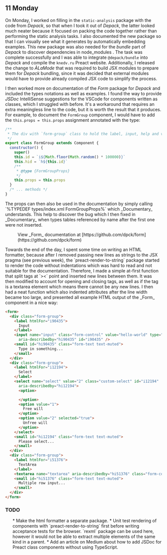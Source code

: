 ## 11 Monday

<p>

On Monday, I worked on filling in the `static-analysis` package with the code from _Depack_, so that when I took it out of _Depack_, the latter looked much neater because it focused on packing the code together rather than performing the static analysis tasks. I also documented the new package so that I can visually see what it generates by automatically embedding examples. This new package was also needed for the *bundle* part of _Depack_ to discover dependencies in node_modules
. The task was complete successfully and I was able to integrate ``@depack/bundle`` into _Depack_ and compile the `knedv.ru` Preact website. Additionally, I released the change to _ÀLaMode_ that was required to build JSX modules to prepare them for _Depack_ bundling, since it was decided that external modules would have to provide already compiled JSX code to simplify the process.
</p>

<p>

I then worked more on documentation of the _Form_ package for _Depack_ and included the types notations as well as examples. I found the way to provide _JSDoc_ IntelliSense suggestions for the VSCode for components written as classes, which I struggled with before. It's a workaround that requires an extra meaningless line to the code, but it is worth the result that it produces. For example, to document the ``FormGroup`` component, I would have to add the `this.props = this.props` assignment annotated with the type:

</p>

```js
/**
 * The div with `form-group` class to hold the label, input, help and validation message.
 */
export class FormGroup extends Component {
  constructor() {
    super()
    this.id = `i${Math.floor(Math.random() * 100000)}`
    this.hid = `h${this.id}`
    /**
     * @type {FormGroupProps}
     */
    this.props = this.props
  }
  /* ... methods */
}
```

<Figure img="img/2019/2-feb/ap.gif"
  alt="JSX in VSCode For JSX Components Classes" ></Figure>

<p>
The props can then also be used in the documentation by simply calling `%TYPEDEF types/index.xml FormGroupProps%` which _Documentary_ understands. This help to discover the bug which I then fixed in _Documentary_ when types tables referenced by name after the first one were not inserted.
</p>

<Figure img="img/2019/2-feb/doc.png"
  alt="GitHub Documentation">
View _Form_ documentation at [https://github.com/dpck/form](https://github.com/dpck/form)
  </Figure>

<p>
Towards the end of the day, I spent some time on writing an HTML formatter, because after I removed passing new lines as strings to the JSX pragma (see previous week), the `preact-render-to-string` package started to render the code without indentations which was hard to read and not suitable for the documentation. Therefore, I made a simple at-first function that split tags at `><` point and inserted new lines between them. It was then modified to account for opening and closing tags, as well as if the tag is a textarea element which means there cannot be any new lines. I then had a neat function which also indented attributes after the line width became too large, and presented all example HTML output of the _Form_ component in a nice way:
</p>

```html
<form>
  <div class="form-group">
    <label htmlFor="i90435">
      Input
    </label>
    <input name="input" class="form-control" value="hello-world" type="text"
      aria-describedby="hi90435" id="i90435" />
    <small id="hi90435" class="form-text text-muted">
      Type in something...
    </small>
  </div>
  <div class="form-group">
    <label htmlFor="i12194">
      Select
    </label>
    <select name="select" value="2" class="custom-select" id="i12194"
      aria-describedby="hi12194">
      <option>

      </option>
      <option value="1">
        Free will
      </option>
      <option value="2" selected="true">
        Unfree will
      </option>
    </select>
    <small id="hi12194" class="form-text text-muted">
      Please select...
    </small>
  </div>
  <div class="form-group">
    <label htmlFor="i51376">
      TextArea
    </label>
    <textarea name="textarea" aria-describedby="hi51376" class="form-control" id="i51376" rows="3">One must still have chaos in oneself to be able to give birth to a dancing star.</textarea>
    <small id="hi51376" class="form-text text-muted">
      Multiple row input...
    </small>
  </div>
</form>
```

### TODO
<ul>
* Make the html formatter a separate package.
* Unit test rendering of components with `preact-render-to-string` first before writing acceptance tests for the browser. `rexml` package can be used here, however it would not be able to extract multiple elements of the same kind in a parent.
* Add an article on Medium about how to add JSDoc for Preact class components without using TypeScript.
</ul>

<SectionBreak id="0"/>